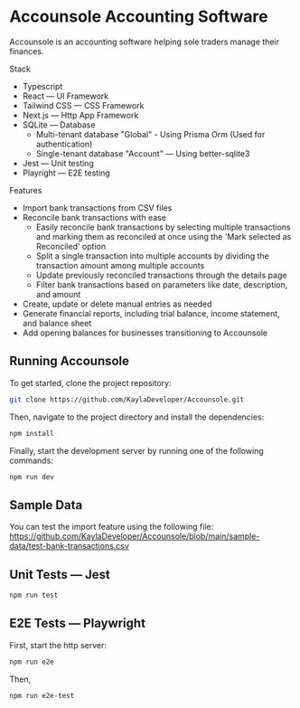 # Accounsole Accounting Software

Accounsole is an accounting software helping sole traders manage their finances.

Stack

- Typescript
- React — UI Framework
- Tailwind CSS — CSS Framework
- Next.js — Http App Framework
- SQLite — Database
  - Multi-tenant database "Global" - Using Prisma Orm (Used for authentication)
  - Single-tenant database "Account" — Using better-sqlite3
- Jest — Unit testing
- Playright — E2E testing

Features

- Import bank transactions from CSV files
- Reconcile bank transactions with ease
  - Easily reconcile bank transactions by selecting multiple transactions and marking them as reconciled at once using the 'Mark selected as Reconciled' option
  - Split a single transaction into multiple accounts by dividing the transaction amount among multiple accounts
  - Update previously reconciled transactions through the details page
  - Filter bank transactions based on parameters like date, description, and amount
- Create, update or delete manual entries as needed
- Generate financial reports, including trial balance, income statement, and balance sheet
- Add opening balances for businesses transitioning to Accounsole

## Running Accounsole

To get started, clone the project repository:

```bash
git clone https://github.com/KaylaDeveloper/Accounsole.git
```

Then, navigate to the project directory and install the dependencies:

```bash
npm install
```

Finally, start the development server by running one of the following commands:

```bash
npm run dev
```

## Sample Data

You can test the import feature using the following file:
https://github.com/KaylaDeveloper/Accounsole/blob/main/sample-data/test-bank-transactions.csv

## Unit Tests — Jest

```bash
npm run test
```

## E2E Tests — Playwright

First, start the http server:

```bash
npm run e2e
```

Then,

```bash
npm run e2e-test
```
